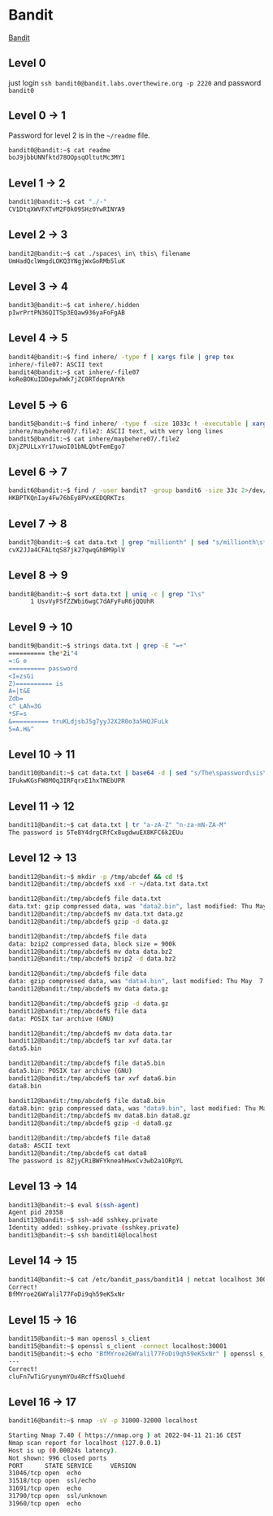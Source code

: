 # Bandit

[Bandit](https://overthewire.org/wargames/bandit/)

## Level 0

just login `ssh bandit0@bandit.labs.overthewire.org -p 2220` and password `bandit0`

## Level 0 -> 1

Password for level 2 is in the `~/readme` file.

```bash
bandit0@bandit:~$ cat readme
boJ9jbbUNNfktd78OOpsqOltutMc3MY1
```

## Level 1 -> 2

```bash
bandit1@bandit:~$ cat "./-"
CV1DtqXWVFXTvM2F0k09SHz0YwRINYA9
```

## Level 2 -> 3

```bash
bandit2@bandit:~$ cat ./spaces\ in\ this\ filename
UmHadQclWmgdLOKQ3YNgjWxGoRMb5luK
```

## Level 3 -> 4

```bash
bandit3@bandit:~$ cat inhere/.hidden
pIwrPrtPN36QITSp3EQaw936yaFoFgAB
```

## Level 4 -> 5

```bash
bandit4@bandit:~$ find inhere/ -type f | xargs file | grep tex
inhere/-file07: ASCII text
bandit4@bandit:~$ cat inhere/-file07
koReBOKuIDDepwhWk7jZC0RTdopnAYKh
```

## Level 5 -> 6

```bash
bandit5@bandit:~$ find inhere/ -type f -size 1033c ! -executable | xargs file | grep text 
inhere/maybehere07/.file2: ASCII text, with very long lines
bandit5@bandit:~$ cat inhere/maybehere07/.file2
DXjZPULLxYr17uwoI01bNLQbtFemEgo7
```

## Level 6 -> 7

```bash
bandit6@bandit:~$ find / -user bandit7 -group bandit6 -size 33c 2>/dev/null | xargs cat
HKBPTKQnIay4Fw76bEy8PVxKEDQRKTzs
```

## Level 7 -> 8

```bash
bandit7@bandit:~$ cat data.txt | grep "millionth" | sed "s/millionth\s*//g"
cvX2JJa4CFALtqS87jk27qwqGhBM9plV
```

## Level 8 -> 9

```bash
bandit8@bandit:~$ sort data.txt | uniq -c | grep "1\s"
      1 UsvVyFSfZZWbi6wgC7dAFyFuR6jQQUhR
```

## Level 9 -> 10

```bash
bandit9@bandit:~$ strings data.txt | grep -E "=+"
========== the*2i"4
=:G e
========== password
<I=zsGi
Z)========== is
A=|t&E
Zdb=
c^ LAh=3G
*SF=s
&========== truKLdjsbJ5g7yyJ2X2R0o3a5HQJFuLk
S=A.H&^
```

## Level 10 -> 11

```bash
bandit10@bandit:~$ cat data.txt | base64 -d | sed "s/The\spassword\sis\s\(.*\)/\1/g"
IFukwKGsFW8MOq3IRFqrxE1hxTNEbUPR
```

## Level 11 -> 12

```bash
bandit11@bandit:~$ cat data.txt | tr "a-zA-Z" "n-za-mN-ZA-M"
The password is 5Te8Y4drgCRfCx8ugdwuEX8KFC6k2EUu
```

## Level 12 -> 13

```bash
bandit12@bandit:~$ mkdir -p /tmp/abcdef && cd !$
bandit12@bandit:/tmp/abcdef$ xxd -r ~/data.txt data.txt

bandit12@bandit:/tmp/abcdef$ file data.txt
data.txt: gzip compressed data, was "data2.bin", last modified: Thu May  7 18:14:30 2020, max compression, from Unix
bandit12@bandit:/tmp/abcdef$ mv data.txt data.gz
bandit12@bandit:/tmp/abcdef$ gzip -d data.gz

bandit12@bandit:/tmp/abcdef$ file data
data: bzip2 compressed data, block size = 900k
bandit12@bandit:/tmp/abcdef$ mv data data.bz2
bandit12@bandit:/tmp/abcdef$ bzip2 -d data.bz2

bandit12@bandit:/tmp/abcdef$ file data
data: gzip compressed data, was "data4.bin", last modified: Thu May  7 18:14:30 2020, max compression, from Unix
bandit12@bandit:/tmp/abcdef$ mv data data.gz

bandit12@bandit:/tmp/abcdef$ gzip -d data.gz
bandit12@bandit:/tmp/abcdef$ file data
data: POSIX tar archive (GNU)

bandit12@bandit:/tmp/abcdef$ mv data data.tar
bandit12@bandit:/tmp/abcdef$ tar xvf data.tar
data5.bin

bandit12@bandit:/tmp/abcdef$ file data5.bin
data5.bin: POSIX tar archive (GNU)
bandit12@bandit:/tmp/abcdef$ tar xvf data6.bin
data8.bin

bandit12@bandit:/tmp/abcdef$ file data8.bin
data8.bin: gzip compressed data, was "data9.bin", last modified: Thu May  7 18:14:30 2020, max compression, from Unix
bandit12@bandit:/tmp/abcdef$ mv data8.bin data8.gz
bandit12@bandit:/tmp/abcdef$ gzip -d data8.gz

bandit12@bandit:/tmp/abcdef$ file data8
data8: ASCII text
bandit12@bandit:/tmp/abcdef$ cat data8
The password is 8ZjyCRiBWFYkneahHwxCv3wb2a1ORpYL
```

## Level 13 -> 14

```bash
bandit13@bandit:~$ eval $(ssh-agent)
Agent pid 20358
bandit13@bandit:~$ ssh-add sshkey.private
Identity added: sshkey.private (sshkey.private)
bandit13@bandit:~$ ssh bandit14@localhost
```

## Level 14 -> 15

```bash
bandit14@bandit:~$ cat /etc/bandit_pass/bandit14 | netcat localhost 30000
Correct!
BfMYroe26WYalil77FoDi9qh59eK5xNr
```

## Level 15 -> 16

```bash
bandit15@bandit:~$ man openssl s_client
bandit15@bandit:~$ openssl s_client -connect localhost:30001
bandit15@bandit:~$ echo "BfMYroe26WYalil77FoDi9qh59eK5xNr" | openssl s_client -connect localhost:30001a -ign_eof
---
Correct!
cluFn7wTiGryunymYOu4RcffSxQluehd
```

## Level 16 -> 17

```bash
bandit16@bandit:~$ nmap -sV -p 31000-32000 localhost

Starting Nmap 7.40 ( https://nmap.org ) at 2022-04-11 21:16 CEST
Nmap scan report for localhost (127.0.0.1)
Host is up (0.00024s latency).
Not shown: 996 closed ports
PORT      STATE SERVICE     VERSION
31046/tcp open  echo
31518/tcp open  ssl/echo
31691/tcp open  echo
31790/tcp open  ssl/unknown
31960/tcp open  echo

```